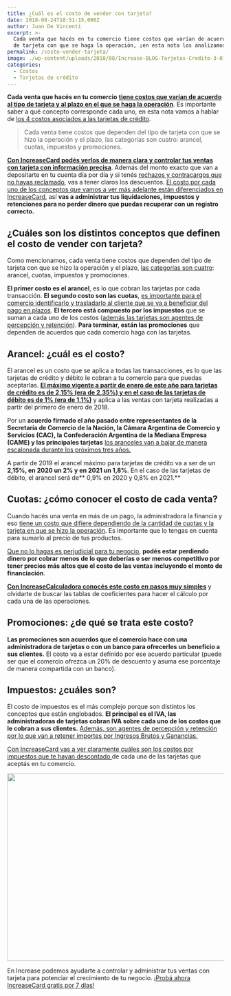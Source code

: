 ```yaml
---
title: ¿Cuál es el costo de vender con tarjeta?
date: 2018-08-24T18:51:15.000Z
author: Juan De Vincenti
excerpt: >-
  Cada venta que hacés en tu comercio tiene costos que varían de acuerdo al tipo
  de tarjeta con que se haga la operación, ¡en esta nota los analizamos!
permalink: /costo-vender-tarjeta/
image: ./wp-content/uploads/2018/08/Increase-BLOG-Tarjetas-Credito-3-012.png
categories:
  - Costos
  - Tarjetas de crédito
---
```

**Cada venta que hacés en tu comercio** [**tiene costos que varían de acuerdo al tipo de tarjeta y al plazo en el que se haga la operación**](https://increasecard.com/guias-increase-cobrar-tarjeta/)<span style="font-weight: 400;">. Es importante saber a qué concepto corresponde cada uno, en esta nota vamos a hablar de </span>[<span style="font-weight: 400;">los 4 costos asociados a las tarjetas de crédito</span>](https://increasecard.com/los-comercios-y-las-tarjetas-de-credito-los-4-costos-asociados/)<span style="font-weight: 400;">.</span>

> <span style="font-weight: 400;">Cada venta tiene costos que dependen del tipo de tarjeta con que se hizo la operación y el plazo, las categorías son cuatro</span><span style="font-weight: 400;">: arancel, cuotas, impuestos y promociones.</span>

[**Con IncreaseCard podés verlos de manera clara y controlar tus ventas con tarjeta con información precisa**](https://increasecard.com/configurar-cuenta-increasecard/)<span style="font-weight: 400;">. Además del monto exacto que van a depositarte en tu cuenta día por día y si tenés </span>[<span style="font-weight: 400;">rechazos y contracargos que no hayas reclamado</span>](https://increasecard.com/rechazos-y-contracargos-de-tarjeta-de-credito-como-reclamar/)<span style="font-weight: 400;">, vas a tener claros los descuentos. </span>[<span style="font-weight: 400;">El costo por cada uno de los conceptos que vamos a ver más adelante están diferenciados en IncreaseCard</span>](https://increasecard.com/controla-tus-ventas-tarjeta-increasecard/)<span style="font-weight: 400;">, así </span>**vas a administrar tus liquidaciones, impuestos y retenciones para no perder dinero que puedas recuperar con un registro correcto.**

## **¿Cuáles son los distintos conceptos que definen el costo de vender con tarjeta?**

<span style="font-weight: 400;">Como mencionamos, cada venta tiene costos que dependen del tipo de tarjeta con que se hizo la operación y el plazo, </span>[<span style="font-weight: 400;">las categorías son cuatro</span>](https://www.increasecard.com/los-comercios-y-las-tarjetas-de-credito-los-4-costos-asociados/)<span style="font-weight: 400;">: arancel, cuotas, impuestos y promociones. </span>

**El primer costo es el arancel**<span style="font-weight: 400;">, es lo que cobran las tarjetas por cada transacción. </span>**El segundo costo son las cuotas**<span style="font-weight: 400;">, </span>[<span style="font-weight: 400;">es importante para el comercio identificarlo y trasladarlo al cliente que se va a beneficiar del pago en plazos</span>](https://increasecard.com/ventas-con-tarjeta-en-cuotas-conoce-el-costo/)<span style="font-weight: 400;">. </span>**El tercero está compuesto por los impuestos** <span style="font-weight: 400;">que se suman a cada uno de los costos (</span>[<span style="font-weight: 400;">además las tarjetas son agentes de percepción y retención</span>](https://www.increasecard.com/retenciones-impuestos-te-deberian-las-tarjetas-monotributista/)<span style="font-weight: 400;">). </span>**Para terminar, están las promociones** <span style="font-weight: 400;">que dependen de acuerdos que cada comercio haga con las tarjetas.</span>

## **Arancel: ¿cuál es el costo?**

<span style="font-weight: 400;">El arancel es un costo que se aplica a todas las transacciones, es lo que las tarjetas de crédito y débito le cobran a tu comercio para que puedas aceptarlas.</span> [**El máximo vigente a partir de enero de este año para tarjetas de crédito es de 2,15% (era de 2,35%) y en el caso de las tarjetas de débito es de 1% (era de 1,1%)**](https://increasecard.com/cuando-bajan-los-aranceles-las-tarjetas-credito-debito/) <span style="font-weight: 400;">y aplica a las ventas con tarjeta realizadas a partir del primero de enero de 2018.</span>

<span style="font-weight: 400;">Por un </span>**acuerdo firmado el año pasado entre representantes de la Secretaría de Comercio de la Nación, la Cámara Argentina de Comercio y Servicios (CAC), la Confederación Argentina de la Mediana Empresa (CAME) y las principales tarjetas** [<span style="font-weight: 400;">los aranceles van a bajar de manera escalonada durante los próximos tres años.</span>](https://increasecard.com/nuevos-aranceles-de-tarjetas-de-credito-y-debito/)

<span style="font-weight: 400;">A partir de 2019 el arancel máximo para tarjetas de crédito va a ser de un </span>**2,15%, en 2020 un 2% y en 2021 un 1,8%**<span style="font-weight: 400;">. En el caso de las tarjetas de débito, el arancel será de</span>** 0,9% en 2020 y 0,8% en 2021.**

## **Cuotas: ¿cómo conocer el costo de cada venta?**

<span style="font-weight: 400;">Cuando hacés una venta en más de un pago, la administradora la financia y eso </span>[<span style="font-weight: 400;">tiene un costo que difiere dependiendo de la cantidad de cuotas y la tarjeta en que se hizo la operación</span>](https://increasecard.com/ventas-con-tarjeta-en-cuotas-conoce-el-costo/)<span style="font-weight: 400;">. Es importante que lo tengas en cuenta para sumarlo al precio de tus productos.</span>

[<span style="font-weight: 400;">Que no lo hagas es perjudicial para tu negocio</span>](https://increasecard.com/vender-con-tarjeta-y-los-coeficientes-de-cuotas-como-terminar-con-la-pesadilla/)<span style="font-weight: 400;">, </span>**podés estar perdiendo dinero por cobrar menos de lo que deberías o ser menos competitivo por tener precios más altos que el costo de las ventas incluyendo el monto de financiación**<span style="font-weight: 400;">.</span>

[**Con IncreaseCalculadora conocés este costo en pasos muy simples**](https://increasecard.com/calculadora) <span style="font-weight: 400;">y olvidarte de buscar las tablas de coeficientes para hacer el cálculo por cada una de las operaciones.</span>

## **Promociones: ¿de qué se trata este costo?**

**Las promociones son acuerdos que el comercio hace con una administradora de tarjetas o con un banco para ofrecerles un beneficio a sus clientes.** <span style="font-weight: 400;">El costo va a estar definido por ese acuerdo particular (puede ser que el comercio ofrezca un 20% de descuento y asuma ese porcentaje de manera compartida con un banco).</span>

## **Impuestos: ¿cuáles son?**

<span style="font-weight: 400;">El costo de impuestos es el más complejo porque son distintos los conceptos que están englobados. </span>**El principal es el IVA, las administradoras de tarjetas cobran IVA sobre cada uno de los costos que le cobran a sus clientes.** [<span style="font-weight: 400;">Además, son agentes de percepción y retención por lo que van a retener importes por Ingresos Brutos y Ganancias.</span>](https://www.increasecard.com/retenciones-impuestos-te-deberian-las-tarjetas-monotributista/)

[<span style="font-weight: 400;">Con IncreaseCard vas a ver claramente cuáles son los costos por impuestos que te hayan descontado </span>](https://increasecard.com/controla-tus-ventas-tarjeta-increasecard/)<span style="font-weight: 400;">de cada una de las tarjetas que aceptás en tu comercio. </span>

[<img class="aligncenter wp-image-4737 size-full" src="https://d1nzec96y7u1ro.cloudfront.net/wp-content/uploads/2016/12/07170037/Banner-News-03.png" alt="" width="885" height="436" srcset="https://d1nzec96y7u1ro.cloudfront.net/wp-content/uploads/2016/12/07170037/Banner-News-03.png 885w, https://d1nzec96y7u1ro.cloudfront.net/wp-content/uploads/2016/12/07170037/Banner-News-03-300x148.png 300w, https://d1nzec96y7u1ro.cloudfront.net/wp-content/uploads/2016/12/07170037/Banner-News-03-768x378.png 768w" sizes="(max-width: 885px) 100vw, 885px" />](http://bit.ly/2o5NDF9)

<span style="font-weight: 400;">En Increase podemos ayudarte a controlar y administrar tus ventas con tarjeta para potenciar el crecimiento de tu negocio. </span>[<span style="font-weight: 400;">¡Probá ahora IncreaseCard gratis por 7 días!</span>](http://bit.ly/2o5NDF9)
